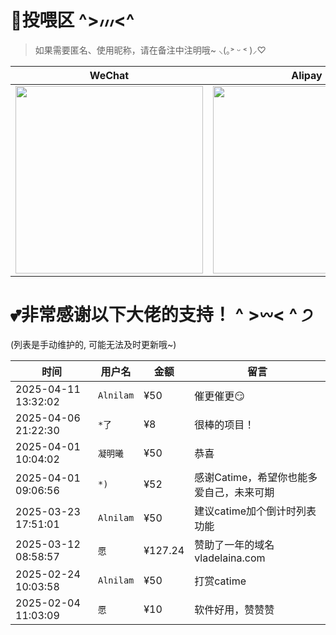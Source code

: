 # 💖投喂区  ^>៸៸៸<^  
> 如果需要匿名、使用昵称，请在备注中注明哦~  ⸜(｡˃ ᵕ ˂ )⸝♡

| WeChat | Alipay |
| :--: | :--: |
| <img src="./Images/wechatpay.jpg" style="width: 300px; height: 300px; object-fit: contain;" /> | <img src="./Images/alipay.jpg" style="width: 300px; height: 300px; object-fit: contain;" /> |

# 💕非常感谢以下大佬的支持！  ^ >𖥦< ^ ੭  
 (列表是手动维护的, 可能无法及时更新哦~)

| 时间        |  用户名   | 金额    | 留言                                 |
|------------| -------- |--------|-------------------------------------|
| 2025-04-11 13:32:02 | `Alnilam` | ¥50  | 催更催更😏   |
| 2025-04-06 21:22:30 | `*了` | ¥8  |  很棒的项目！ |
| 2025-04-01 10:04:02 | `凝明曦` | ¥50  | 恭喜   |
| 2025-04-01 09:06:56 | `*)` | ¥52  | 感谢Catime，希望你也能多爱自己，未来可期   |
| 2025-03-23 17:51:01 | `Alnilam` | ¥50  | 建议catime加个倒计时列表功能   |
| 2025-03-12 08:58:57 | `愿` | ¥127.24  |  赞助了一年的域名 vladelaina.com   |
| 2025-02-24 10:03:58 | `Alnilam` | ¥50  | 打赏catime   |
| 2025-02-04 11:03:09 | `愿` | ¥10  | 软件好用，赞赞赞   |

